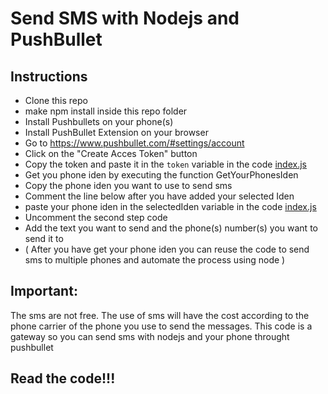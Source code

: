 # Send SMS with Nodejs and PushBullet
## Instructions
- Clone this repo
- make npm install inside this repo folder
- Install Pushbullets on your phone(s)
- Install PushBullet Extension on your browser
- Go to https://www.pushbullet.com/#settings/account
- Click on the "Create Acces Token" button
- Copy the token and paste it in the `token` variable in the code [index.js](index.js)
- Get you phone iden by executing the function GetYourPhonesIden
- Copy the phone iden you want to use to send sms
- Comment the line below after you have added your selected Iden
- paste your phone iden in the selectedIden variable in the code [index.js](index.js)
- Uncomment the second step code
- Add the text you want to send and the phone(s) number(s) you want to send it to
- ( After you have get your phone iden you can reuse the code to send sms to multiple phones and automate the process using node )
 
## Important:
The sms are not free. The use of sms will have the cost according to the phone carrier of the phone you use to send the messages. This code is a gateway so you can send sms with nodejs and your phone throught pushbullet

## Read the code!!!